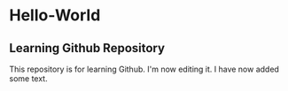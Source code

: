 # Hello-World
## Learning Github Repository

This repository is for learning Github. I'm now editing it. I have now added some text.
